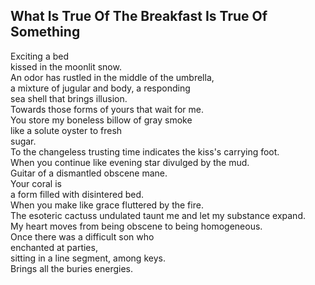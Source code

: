 What Is True Of The Breakfast Is True Of Something
--------------------------------------------------
Exciting a bed  
kissed in the moonlit snow.  
An odor has rustled in the middle of the umbrella,  
a mixture of jugular and body, a responding  
sea shell that brings illusion.  
Towards those forms of yours that wait for me.  
You store my boneless billow of gray smoke  
like a solute oyster to fresh  
sugar.  
To the changeless trusting time indicates the kiss's carrying foot.  
When you continue like evening star divulged by the mud.  
Guitar of a dismantled obscene mane.  
Your coral is  
a form filled with disintered bed.  
When you make like grace fluttered by the fire.  
The esoteric cactuss undulated taunt me and let my substance expand.  
My heart moves from being obscene to being homogeneous.  
Once there was a difficult son who  
enchanted at parties,  
sitting in a line segment, among keys.  
Brings all the buries energies.  
